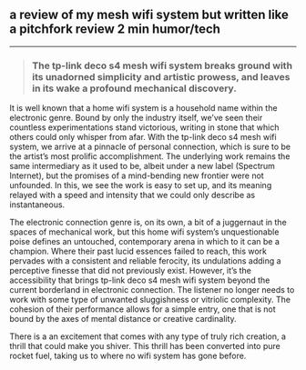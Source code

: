 ## a review of my mesh wifi system but written like a pitchfork review  2 min  humor/tech
---

> ### The tp-link deco s4 mesh wifi system breaks ground with its unadorned simplicity and artistic prowess, and leaves in its wake a profound mechanical discovery.

It is well known that a home wifi system is a household name within the electronic genre. Bound by only the industry itself, we’ve seen their countless experimentations stand victorious, writing in stone that which others could only whisper from afar. With the tp-link deco s4 mesh wifi system, we arrive at a pinnacle of personal connection, which is sure to be the artist’s most prolific accomplishment. The underlying work remains the same intermediary as it used to be, albeit under a new label (Spectrum Internet), but the promises of a mind-bending new frontier were not unfounded. In this, we see the work is easy to set up, and its meaning relayed with a speed and intensity that we could only describe as instantaneous.

The electronic connection genre is, on its own, a bit of a juggernaut in the spaces of mechanical work, but this home wifi system’s unquestionable poise defines an untouched, contemporary arena in which to it can be a champion. Where their past lucid essences failed to reach, this work pervades with a consistent and reliable ferocity, its undulations adding a perceptive finesse that did not previously exist. However, it’s the accessibility that brings tp-link deco s4 mesh wifi system beyond the current borderland in electronic connection. The listener no longer needs to work with some type of unwanted sluggishness or vitriolic complexity. The cohesion of their performance allows for a simple entry, one that is not bound by the axes of mental distance or creative cardinality. 

There is a an excitement that comes with any type of truly rich creation, a thrill that could make you shiver. This thrill has been converted into pure rocket fuel, taking us to where no wifi system has gone before.

